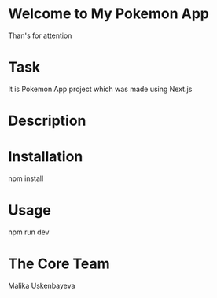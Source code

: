 # Welcome to My Pokemon App
Than's for attention

# Task
It is Pokemon App project which was made using Next.js

# Description


# Installation
npm install

# Usage
npm run dev

# The Core Team
Malika Uskenbayeva